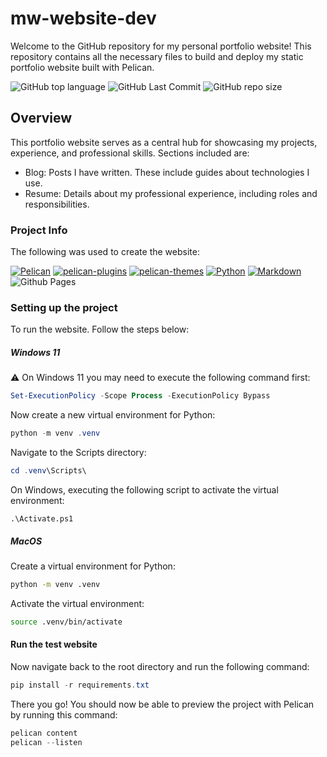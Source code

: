 # mw-website-dev

Welcome to the GitHub repository for my personal portfolio website! This repository contains all the necessary files to build and deploy my static portfolio website built with Pelican.

![GitHub top language](https://img.shields.io/github/languages/top/Xata/mw-website-dev?style=for-the-badge)
![GitHub Last Commit](https://img.shields.io/github/last-commit/Xata/mw-website-dev?style=for-the-badge)
![GitHub repo size](https://img.shields.io/github/repo-size/Xata/mw-website-dev?style=for-the-badge)

## Overview

This portfolio website serves as a central hub for showcasing my projects, experience, and professional skills. Sections included are:

- Blog: Posts I have written. These include guides about technologies I use.
- Resume: Details about my professional experience, including roles and responsibilities.

### Project Info

The following was used to create the website:

[![Pelican](https://img.shields.io/static/v1?style=for-the-badge&message=pelican&color=14A0C4&logo=Pelican&logoColor=FFFFFF&label=)](https://github.com/getpelican/pelican)
[![pelican-plugins](https://img.shields.io/static/v1?style=for-the-badge&message=pelican-plugins&color=14A0C4&logo=GitHub&logoColor=FFFFFF&label=)](https://github.com/getpelican/pelican-plugins/tree/master)
[![pelican-themes](https://img.shields.io/static/v1?style=for-the-badge&message=pelican-themes&color=14A0C4&logo=GitHub&logoColor=FFFFFF&label=)](https://github.com/getpelican/pelican-themes/tree/master/pelican-bootstrap3)
[![Python](https://img.shields.io/badge/python-3670A0?style=for-the-badge&logo=python&logoColor=ffdd54)](https://www.python.org/)
[![Markdown](https://img.shields.io/badge/markdown-%23000000.svg?style=for-the-badge&logo=markdown&logoColor=white)](https://daringfireball.net/projects/markdown/)
![Github Pages](https://img.shields.io/badge/github%20pages-121013?style=for-the-badge&logo=github&logoColor=white)

### Setting up the project 

To run the website. Follow the steps below:

##### Windows 11
⚠️ On Windows 11 you may need to execute the following command first:
```powershell
Set-ExecutionPolicy -Scope Process -ExecutionPolicy Bypass
```

Now create a new virtual environment for Python:
```powershell
python -m venv .venv
```

Navigate to the Scripts directory:
```powershell
cd .venv\Scripts\
```

On Windows, executing the following script to activate the virtual environment:
```powerhsell
.\Activate.ps1
```

##### MacOS
Create a virtual environment for Python:
```zsh
python -m venv .venv
```

Activate the virtual environment:
```zsh
source .venv/bin/activate
```

#### Run the test website
Now navigate back to the root directory and run the following command:
```powershell
pip install -r requirements.txt
```

There you go! You should now be able to preview the project with Pelican by running this command:
```python
pelican content
pelican --listen
```


